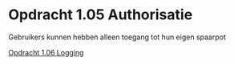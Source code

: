 # Opdracht 1.05 Authorisatie

Gebruikers kunnen hebben alleen toegang tot hun eigen spaarpot

[Opdracht 1.06 Logging](https://bitbucket.org/Luc_Meijer/bit-roc-assignments/src/master/Opdracht1.06.md?at=master&fileviewer=file-view-default)